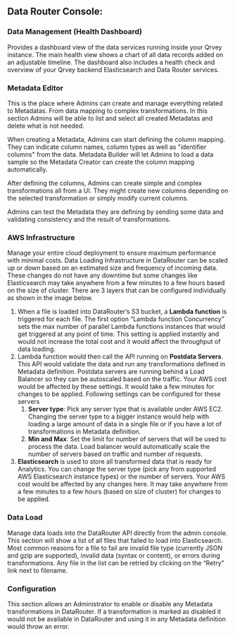 ## Data Router Console: 


### Data Management (Health Dashboard)

Provides a dashboard view of the data services running inside your Qrvey instance. The main health view shows a chart of all data records added on an adjustable timeline. The dashboard also includes a health check and overview of your Qrvey backend Elasticsearch and Data Router services.


### Metadata Editor 

This is the place where Admins can create and manage everything related to Metadatas. From data mapping to complex transformations. In this section Admins will be able to list and select all created Metadatas and delete what is not needed.

When creating a Metadata, Admins can start defining the column mapping. They can indicate column names, column types as well as "identifier columns" from the data. Metadata Builder will let Admins to load a data sample so the Metadata Creator can create the column mapping automatically.

After defining the columns, Admins can create simple and complex transformations all from a UI. They might create new columns depending on the selected transformation or simply modify current columns.

Admins can test the Metadata they are defining by sending some data and validating consistency and the result of transformations.


### AWS Infrastructure

Manage your entire cloud deployment to ensure maximum performance with minimal costs. Data Loading Infrastructure in DataRouter can be scaled up or down based on an estimated size and frequency of incoming data. These changes do not have any downtime but some changes like Elasticsearch may take anywhere from a few minutes to a few hours based on the size of cluster. There are 3 layers that can be configured individually as shown in the image below.

1. When a file is loaded into DataRouter’s S3 bucket, a **Lambda function** is triggered for each file. The first option “Lambda function Concurrency” sets the max number of parallel Lambda functions instances that would get triggered at any point of time. This setting is applied instantly and would not increase the total cost and it would affect the throughput of data loading.
2. Lambda function would then call the API running on **Postdata Servers**. This API would validate the data and run any transformations defined in Metadata definition. Postdata servers are running behind a Load Balancer so they can be autoscaled based on the traffic. Your AWS cost would be affected by these settings. It would take a few minutes for changes to be applied. Following settings can be configured for these servers
    1. **Server type**: Pick any server type that is available under AWS EC2. Changing the server type to a bigger instance would help with loading a large amount of data in a single file or if you have a lot of transformations in Metadata definition.
    2. **Min and Max**: Set the limit for number of servers that will be used to process the data. Load balancer would automatically scale the number of servers based on traffic and number of requests.
3. **Elasticsearch** is used to store all transformed data that is ready for Analytics. You can change the server type (pick any from supported AWS Elasticsearch instance types) or the number of servers. Your AWS cost would be affected by any changes here. It may take anywhere from a few minutes to a few hours (based on size of cluster) for changes to be applied.


### Data Load

Manage data loads into the DataRouter API directly from the admin console. This section will show a list of all files that failed to load into Elasticsearch. Most common reasons for a file to fail are invalid file type (currently JSON and gzip are supported), invalid data (syntax or content), or errors during transformations. Any file in the list can be retried by clicking on the “Retry” link next to filename. 


### Configuration

This section allows an Administrator to enable or disable any Metadata transformations in DataRouter. If a transformation is marked as disabled it would not be available in DataRouter and using it in any Metadata definition would throw an error.